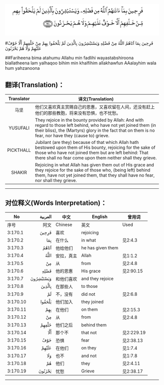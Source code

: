 ![003:170](images/003_170.gif)

#فَرِحِينَ بِمَا آتَاهُمُ اللَّهُ مِنْ فَضْلِهِ وَيَسْتَبْشِرُونَ بِالَّذِينَ لَمْ يَلْحَقُوا بِهِمْ مِنْ خَلْفِهِمْ أَلَّا خَوْفٌ عَلَيْهِمْ وَلَا هُمْ يَحْزَنُونَ 

##Fariheena bima atahumu Allahu min fadlihi wayastabshiroona biallatheena lam yalhaqoo bihim min khalfihim allakhawfun AAalayhim wala hum yahzanoona 

## 翻译(Translation)：

| Translator | 译文(Translation)                                            |
| :--------: | ------------------------------------------------------------ |
|    马坚    | 他们又喜欢真主赏赐自己的恩惠，又喜欢留在人间，还没有赶上他们的那些教胞，将来没有恐惧，也不忧愁。 |
|  YUSUFALI  | They rejoice in the bounty provided by Allah: And with regard to those left behind, who have not yet joined them (in their bliss), the (Martyrs) glory in the fact that on them is no fear, nor have they (cause to) grieve. |
| PICKTHALL  | Jubilant (are they) because of that which Allah hath bestowed upon them of His bounty, rejoicing for the sake of those who have not joined them but are left behind: That there shall no fear come upon them neither shall they grieve. |
|   SHAKIR   | Rejoicing in what Allah has given them out of His grace and they rejoice for the sake of those who, (being left) behind them, have not yet joined them, that they shall have no fear, nor shall they grieve. |

---

## 对位释义(Words Interpretation)：

| No   | العربية | 中文    | English | 曾用词 |
| ---- | ------: | ------- | ------- | ------ |
| 序号 |    阿文 | Chinese | 英文    | Used   |
| 3:170.1  | فَرِحِينَ     | 喜欢       | rejoicing         |            |
| 3:170.2  | بِمَا       | 在什么     | in what           | 见2:4.3    |
| 3:170.3  | آتَاهُمُ     | 他给他们   | he has given them |            |
| 3:170.4  | اللَّهُ      | 安拉，真主 | Allah             | 见1:1.2    |
| 3:170.5  | مِنْ        | 从         | from              | 见2:4.8    |
| 3:170.6  | فَضْلِهِ      | 他的恩惠   | His grace         | 见2:90.15  |
| 3:170.7  | وَيَسْتَبْشِرُونَ | 和他们喜欢 | and they rejoice  |            |
| 3:170.8  | بِالَّذِينَ    | 在那些人   | to those          |            |
| 3:170.9  | لَمْ        | 不，没有   | did not           | 见2:6.8    |
| 3:170.10 | يَلْحَقُوا    | 他们加入   | they joined       |            |
| 3:170.11 | بِهِمْ       | 在他们     | on them           | 见2:15.3   |
| 3:170.12 | مِنْ        | 从         | from              | 见2:4.8    |
| 3:170.13 | خَلْفِهِمْ     | 他们之后   | behind them       |            |
| 3:170.14 | أَلَّا       | 那个不     | that not          | 见2:229.19 |
| 3:170.15 | خَوْفٌ       | 恐惧       | fear              | 见2:38.13  |
| 3:170.16 | عَلَيْهِمْ     | 在他们     | on they           | 见1:7.4    |
| 3:170.17 | وَلَا       | 也不       | and not           | 见1:7.8    |
| 3:170.18 | هُمْ        | 他们       | they              | 见2:4.11   |
| 3:170.19 | يَحْزَنُونَ    | 忧愁       | Grieve            | 见2:38.17  |

---
